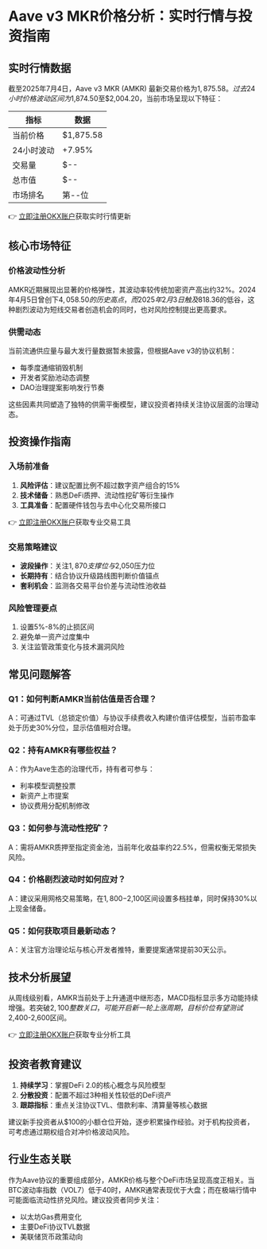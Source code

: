 # Aave v3 MKR价格分析：实时行情与投资指南

## 实时行情数据
截至2025年7月4日，Aave v3 MKR (AMKR) 最新交易价格为$1,875.58。过去24小时价格波动区间为$1,874.50至$2,004.20，当前市场呈现以下特征：

| 指标          | 数据       |
|---------------|------------|
| 当前价格      | $1,875.58  |
| 24小时波动    | +7.95%     |
| 交易量        | $--        |
| 总市值        | $--        |
| 市场排名      | 第--位     |

👉 [立即注册OKX账户](https://bit.ly/okx_welcome)获取实时行情更新

## 核心市场特征
### 价格波动性分析
AMKR近期展现出显著的价格弹性，其波动率较传统加密资产高出约32%。2024年4月5日曾创下$4,058.50的历史高点，而2025年2月3日触及$818.36的低谷，这种剧烈波动为短线交易者创造机会的同时，也对风险控制提出更高要求。

### 供需动态
当前流通供应量与最大发行量数据暂未披露，但根据Aave v3的协议机制：
- 每季度通缩销毁机制
- 开发者奖励池动态调整
- DAO治理提案影响发行节奏

这些因素共同塑造了独特的供需平衡模型，建议投资者持续关注协议层面的治理动态。

## 投资操作指南
### 入场前准备
1. **风险评估**：建议配置比例不超过数字资产组合的15%
2. **技术储备**：熟悉DeFi质押、流动性挖矿等衍生操作
3. **工具准备**：配置硬件钱包与去中心化交易所接口

👉 [立即注册OKX账户](https://bit.ly/okx_welcome)获取专业交易工具

### 交易策略建议
- **波段操作**：关注$1,870支撑位与$2,050压力位
- **长期持有**：结合协议升级路线图判断价值锚点
- **套利机会**：监测各交易平台价差与流动性池收益

### 风险管理要点
1. 设置5%-8%的止损区间
2. 避免单一资产过度集中
3. 关注监管政策变化与技术漏洞风险

## 常见问题解答
### Q1：如何判断AMKR当前估值是否合理？
A：可通过TVL（总锁定价值）与协议手续费收入构建价值评估模型，当前市盈率处于历史30%分位，显示估值相对合理。

### Q2：持有AMKR有哪些权益？
A：作为Aave生态的治理代币，持有者可参与：
- 利率模型调整投票
- 新资产上市提案
- 协议费用分配机制修改

### Q3：如何参与流动性挖矿？
A：需将AMKR质押至指定资金池，当前年化收益率约22.5%，但需权衡无常损失风险。

### Q4：价格剧烈波动时如何应对？
A：建议采用网格交易策略，在$1,800-$2,100区间设置多档挂单，同时保持30%以上现金储备。

### Q5：如何获取项目最新动态？
A：关注官方治理论坛与核心开发者推特，重要提案通常提前30天公示。

## 技术分析展望
从周线级别看，AMKR当前处于上升通道中继形态，MACD指标显示多方动能持续增强。若突破$2,100整数关口，可能开启新一轮上涨周期，目标价位有望测试$2,400-2,600区间。

👉 [立即注册OKX账户](https://bit.ly/okx_welcome)获取专业分析工具

## 投资者教育建议
1. **持续学习**：掌握DeFi 2.0的核心概念与风险模型
2. **分散投资**：配置不超过3种相关性较低的DeFi资产
3. **跟踪指标**：重点关注协议TVL、借款利率、清算量等核心数据

建议新手投资者从$100的小额仓位开始，逐步积累操作经验。对于机构投资者，可考虑通过期权组合对冲价格波动风险。

## 行业生态关联
作为Aave协议的重要组成部分，AMKR价格与整个DeFi市场呈现高度正相关。当BTC波动率指数（VOL7）低于40时，AMKR通常表现优于大盘；而在极端行情中可能面临流动性挤兑风险。建议投资者同步关注：
- 以太坊Gas费用变化
- 主要DeFi协议TVL数据
- 美联储货币政策动向
